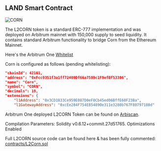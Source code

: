 ## LAND Smart Contract

![CORN](https://farmland-game.github.io/logo.png)

The L2CORN token is a standard ERC-777 implementation and was deployed on Arbitrum mainnet with 150,000 supply to seed liquidity. It contains standard Arbitrum functionality to bridge Corn from the Ethereum Mainnet.

Here's the Arbitrum One [Whitelist](https://bridge.arbitrum.io/token-list-42161.json)

Corn is configured as follows (pending whitelisting):

```JSON
"chainId": 42161,
"address": "0xFcc0351f3a1ff72409Df66a7589c1F9efBf53386",
"name": "Corn",
"symbol": "CORN",
"decimals": 18,
"extensions": {
    "l1Address": "0x3CD1833Ce959E087D0eF0Cb45ed06BffE60F23Ba",
    "l1GatewayAddress": "0xcEe284F754E854890e311e3280b767F80797180d"
```

Arbitrum One deployed L2CORN Token can be found on [Arbiscan](https://arbiscan.io/token/0xFcc0351f3a1ff72409Df66a7589c1F9efBf53386#code).

Compilation Parameters: Solidity v0.6.12+commit.27d51765. Optimizations Enabled

Full L2CORN source code can be found here & has been fully commented: [contracts/L2Corn.sol](https://github.com/farmland-game/farmland-contracts/tree/master/contracts/L2Corn.sol)